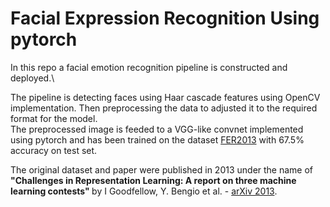 # Facial Expression Recognition Using pytorch
In this repo a facial emotion recognition pipeline is constructed and deployed.\

The pipeline is detecting faces using Haar cascade features using OpenCV implementation. Then preprocessing the data to adjusted it to the required format for the model.\
The preprocessed image is feeded to a VGG-like convnet implemented using pytorch and has been trained on the dataset [FER2013](https://www.kaggle.com/c/challenges-in-representation-learning-facial-expression-recognition-challenge/data) with 67.5% accuracy on test set.

The original dataset and paper were published in 2013 under the name of <b>"Challenges in Representation Learning: A report on three machine learning contests" </b> by I Goodfellow, Y. Bengio et al. - [arXiv 2013](https://arxiv.org/pdf/1307.0414v1.pdf).
